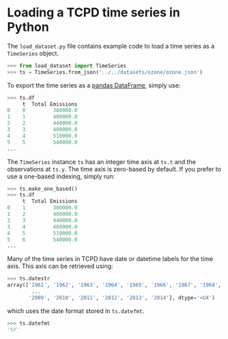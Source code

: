 # Loading a TCPD time series in Python

The ``load_dataset.py`` file contains example code to load a time series as a 
``TimeSeries`` object.

```python
>>> from load_dataset import TimeSeries
>>> ts = TimeSeries.from_json('../../datasets/ozone/ozone.json')
```

To export the time series as a [pandas 
DataFrame](https://pandas.pydata.org/pandas-docs/stable/getting_started/dsintro.html#dataframe), 
simply use:

```python
>>> ts.df
     t  Total Emissions
0    0         380000.0
1    1         400000.0
2    2         440000.0
3    3         480000.0
4    4         510000.0
5    5         540000.0
...
```

The ``TimeSeries`` instance ``ts`` has an integer time axis at ``ts.t`` and 
the observations at ``ts.y``. The time axis is zero-based by default. If you 
prefer to use a one-based indexing, simply run:

```python
>>> ts.make_one_based()
>>> ts.df
     t  Total Emissions
0    1         380000.0
1    2         400000.0
2    3         440000.0
3    4         480000.0
4    5         510000.0
5    6         540000.0
...
```

Many of the time series in TCPD have date or datetime labels for the time 
axis. This axis can be retrieved using:

```python
>>> ts.datestr
array(['1961', '1962', '1963', '1964', '1965', '1966', '1967', '1968',
        ...
       '2009', '2010', '2011', '2012', '2013', '2014'], dtype='<U4')
```

which uses the date format stored in ``ts.datefmt``.

```python
>>> ts.datefmt
'%Y'
```
